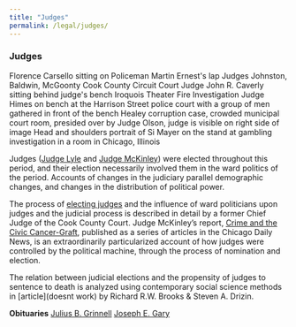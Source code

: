 ```yaml
---
title: "Judges"
permalink: /legal/judges/
---
```


### Judges

Florence Carsello sitting on Policeman Martin Ernest's lap 
Judges Johnston, Baldwin, McGoonty Cook 
County Circuit Court Judge John R. Caverly sitting behind judge's bench 
Iroquois Theater Fire Investigation 
Judge Himes on bench at the Harrison Street police court with a group of men gathered in front of the bench 
Healey corruption case, crowded municipal court room, presided over by Judge Olson, judge is visible on right side of image 
Head and shoulders portrait of Si Mayer on the stand at gambling investigation in a room in Chicago, Illinois	

Judges ([Judge Lyle](/historical/timeline/1921/151/) and [Judge McKinley](/historical/timeline/1912/147/)) were elected throughout this period, and their election necessarily involved them in the ward politics of the period. Accounts of changes in the judiciary parallel demographic changes, and changes in the distribution of political power.

The process of [electing judges](/docs_fk/homicide/jclc462-469.pdf) and the influence of ward politicians upon judges and the judicial process is described in detail by a former Chief Judge of the Cook County Court. Judge McKinley’s report, [Crime and the Civic Cancer-Graft](/pubs/graft/), published as a series of articles in the Chicago Daily News, is an extraordinarily particularized account of how judges were controlled by the political machine, through the process of nomination and election. 

The relation between judicial elections and the propensity of judges to sentence to death is analyzed using contemporary social science methods in [article](doesnt work) by Richard R.W. Brooks & Steven A. Drizin.

**Obituaries**
   [Julius B. Grinnell](/legal/grinnell/)
   [Joseph E. Gary](/crimes/haymarket/newspaper/garydies/)
